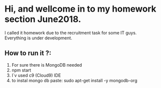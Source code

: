 # Hi, and wellcome in to my homework section June2018.
I called it homework due to the recruitment task for some IT guys. 
Everything is under development.


## How to run it ?:
1. For sure there is MongoDB needed
2. npm start
3. I`v used c9 (Cloud9) IDE
4. to instal mongo db paste: sudo apt-get install -y mongodb-org
